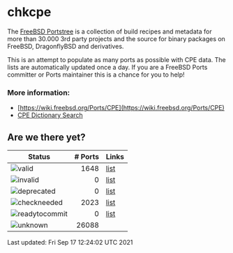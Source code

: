 # chkcpe

The [FreeBSD Portstree](https://cgit.freebsd.org/ports) is a collection of build recipes
and metadata for more than 30.000 3rd party projects and the source for binary packages on
FreeBSD, DragonflyBSD and derivatives.

This is an attempt to populate as many ports as possible with CPE data. The lists are
automatically updated once a day. If you are a FreeBSD Ports committer or Ports maintainer
this is a chance for you to help!

### More information:
* [https://wiki.freebsd.org/Ports/CPE](https://wiki.freebsd.org/Ports/CPE)
* [CPE Dictionary Search](http://web.nvd.nist.gov/view/cpe/search)


## Are we there yet?

| Status                                                              | # Ports          | Links                                                      |
| --------------------------------------------------------------------| ---------------: | ---------------------------------------------------------- |
| ![valid](https://img.shields.io/badge/valid-brightgreen)            | 1648         | [list](https://github.com/decke/chkcpe/wiki/valid)         |
| ![invalid](https://img.shields.io/badge/invalid-red)                | 0       | [list](https://github.com/decke/chkcpe/wiki/invalid)       |
| ![deprecated](https://img.shields.io/badge/deprecated-red)          | 0    | [list](https://github.com/decke/chkcpe/wiki/deprecated)    |
| ![checkneeded](https://img.shields.io/badge/checkneeded-orange)     | 2023   | [list](https://github.com/decke/chkcpe/wiki/checkneeded)   |
| ![readytocommit](https://img.shields.io/badge/readytocommit-orange) | 0 | [list](https://github.com/decke/chkcpe/wiki/readytocommit) |
| ![unknown](https://img.shields.io/badge/unknown-grey)               | 26088       | |

Last updated: Fri Sep 17 12:24:02 UTC 2021
